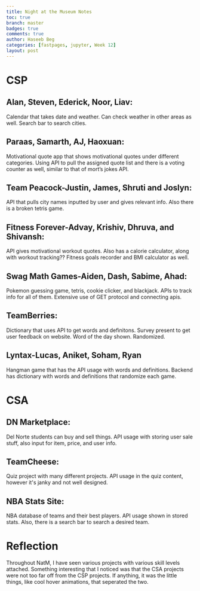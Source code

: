 ```yaml
---
title: Night at the Museum Notes
toc: true
branch: master
badges: true
comments: true
author: Haseeb Beg
categories: [fastpages, jupyter, Week 12] 
layout: post
---
```


# CSP

## Alan, Steven, Ederick, Noor, Liav: 
Calendar that takes date and weather. Can check weather in other areas as well. Search bar to search cities.

## Paraas, Samarth, AJ, Haoxuan: 
Motivational quote app that shows motivational quotes under different categories. 
Using API to pull the assigned quote list and there is a voting counter as well, similar to that of mort’s jokes API.

## Team Peacock-Justin, James, Shruti and Joslyn:
API that pulls city names inputted by user and gives relevant info. Also there is a broken tetris game.

## Fitness Forever-Advay, Krishiv, Dhruva, and Shivansh:
API gives motivational workout quotes. Also has a calorie calculator, along with workout tracking?? Fitness goals recorder and BMI calculator as well.

## Swag Math Games-Aiden, Dash, Sabime, Ahad:
Pokemon guessing game, tetris, cookie clicker, and blackjack. APIs to track info for all of them. Extensive use of GET protocol and connecting apis.

## TeamBerries: 
Dictionary that uses API to get words and definitons. Survey present to get user feedback on website. Word of the day shown. Randomized.

## Lyntax-Lucas, Aniket, Soham, Ryan
Hangman game that has the API usage with words and definitions. Backend has dictionary with words and definitions that randomize each game. 

# CSA

## DN Marketplace:
Del Norte students can buy and sell things. API usage with storing user sale stuff, also input for item, price, and user info. 

## TeamCheese:
Quiz project with many different projects. API usage in the quiz content, however it's janky and not well designed.

## NBA Stats Site:
NBA database of teams and their best players. API usage shown in stored stats. Also, there is a search bar to search a desired team.

# Reflection
Throughout NatM, I have seen various projects with various skill levels attached. Something interesting that I noticed was that the CSA projects were not too far off from the CSP projects. If anything, it was the little things, like cool hover animations, that seperated the two.